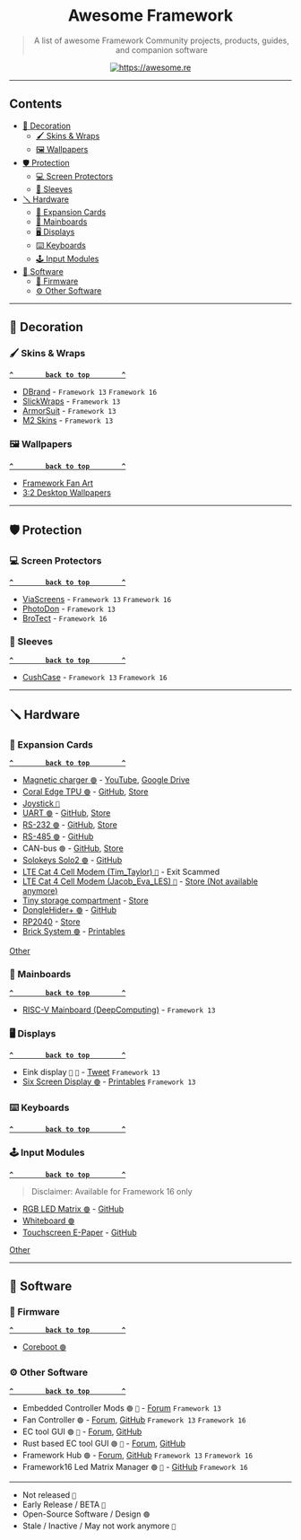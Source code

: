 <!--lint disable double-link awesome-heading awesome-toc awesome-list-item-->
<p align="center">
  <h1 align="center">Awesome Framework</h1>
</p>

<blockquote align="center">A list of awesome Framework Community projects, products, guides, and companion software</blockquote>

<p align="center">
  <a href="https://awesome.re"><img src="https://awesome.re/badge.svg" alt="https://awesome.re"></a>
</p>

---

## Contents

- [🎨 Decoration](#-decoration)
  - [🖌️ Skins & Wraps](#️-skins--wraps)
  - [🖼️ Wallpapers](§-wallpapers)
- [🛡️ Protection](#️-protection)
  - [💻 Screen Protectors](#-screen-protectors)
  - [👝 Sleeves](#-sleeves)
- [🪛 Hardware](#-hardware)
  - [🔧 Expansion Cards](#-expansion-cards)
  - [🧠 Mainboards](#-mainboards)
  - [🖥️ Displays](#️-displays)
  - [⌨️ Keyboards](#️-keyboards)
  - [🕹️ Input Modules](#️-input-modules)
- [🧰 Software](#-software)
  - [🐇 Firmware](#-firmware)
  - [⚙️ Other Software](#️-other-software)

---

## 🎨 Decoration

### 🖌️ Skins & Wraps

**[`^        back to top        ^`](#contents)**

- [DBrand](https://dbrand.com/shop/devices/framework-skins) - `Framework 13` `Framework 16`
- [SlickWraps](https://www.slickwraps.com/collections/framework-laptop-13-skins) - `Framework 13`
- [ArmorSuit](https://www.armorsuit.com/products/armorsuit-militaryshield-vinyl-skin-wrap-film-for-framework-laptop-2023) - `Framework 13`
- [M2 Skins](https://m2skins.com/products/framework-13-2021-skins) - `Framework 13`

### 🖼️ Wallpapers

**[`^        back to top        ^`](#contents)**

- [Framework Fan Art](https://community.frame.work/t/framework-fan-art/6626)
- [3:2 Desktop Wallpapers](https://community.frame.work/t/3-2-desktop-wallpapers/3533)

---

## 🛡️ Protection

### 💻 Screen Protectors

**[`^        back to top        ^`](#contents)**

- [ViaScreens](https://viascreens.com/screen-protectors/framework/) - `Framework 13` `Framework 16`
- [PhotoDon](https://www.photodon.com/p/screen-protector-framework-13-inch.html) - `Framework 13`
- [BroTect](https://www.amazon.de/dp/B0D8BVPN32) - `Framework 16`

### 👝 Sleeves

**[`^        back to top        ^`](#contents)**

- [CushCase](https://www.cushcase.com/collections/framework-laptop-sleeve-cases) - `Framework 13` `Framework 16`

---

## 🪛 Hardware

### 🔧 Expansion Cards

**[`^        back to top        ^`](#contents)**

- [Magnetic charger `🟢`](https://community.frame.work/t/full-power-magnetic-charging-card/10113) - [YouTube](https://www.youtube.com/watch?v=LwPOC8_xUMg), [Google Drive](https://drive.google.com/file/d/1VRF7_vOZ8BFrnwS2fjzWoJTxOssZ9eNG/view)
- [Coral Edge TPU `🟢`](https://community.frame.work/t/google-coral-expansion-card/18551) - [GitHub](https://github.com/EvgeniGenchev/Google-Coral-Expansion-Card/), [Store](https://i2clabs.com.au/google-coral-usb3-expansion-card/)
- [Joystick `📢`](https://community.frame.work/t/framework-joystick-modules-turning-your-frame-work-13-into-an-handheld-coming-soon/39011)
- [UART `🟢`](https://community.frame.work/t/uart-expansion-card/19643) - [GitHub](https://github.com/jyancat/UART-Expansion-Card), [Store](https://i2clabs.com.au/uart-expansion-card/)
- [RS-232 `🟢`](https://community.frame.work/t/rs-232-framework-expansion-card/18545) - [GitHub](https://github.com/medo64/RS232FrameCard), [Store](https://www.medo64.com/store/rs232framecard/)
- [RS-485 `🟢`](https://www.medo64.com/2022/11/rs485-framework-expansion-card-ftdi-edition/) - [GitHub](https://github.com/medo64/RS485FrameCard)
- CAN-bus `🟢` - [GitHub](https://github.com/medo64/Cananka/tree/main/Hardware/Board/Framework), [Store](https://www.medo64.com/2022/03/cananka-for-framework-laptop/)
- [Solokeys Solo2 `🟢`](https://community.frame.work/t/solokeys-solo2-expansion-card/24120) - [GitHub](https://github.com/foosinn/Solo4Framework)
- [LTE Cat 4 Cell Modem (Tim_Taylor) `📅`](https://community.frame.work/t/lte-cat-4-cell-modem-card/9454) - Exit Scammed
- [LTE Cat 4 Cell Modem (Jacob_Eva_LES) `📅`](https://community.frame.work/t/lte-cat-4-cell-modem-card/9454/110) - [Store (Not available anymore)](https://store.liberatedsystems.co.uk/product/opencom-lte/)
- [Tiny storage compartment](https://community.frame.work/t/the-snack-drawer-store-now-made-with-real-snacks/43101) - [Store](https://layers3d.square.site/)
- [DongleHider+ `🟢`](https://community.frame.work/t/donglehider-multiple-dongles-and-a-normal-usb-a-socket/47187) - [GitHub](https://github.com/LeoDJ/FW-EC-DongleHiderPlus)
- [RP2040](https://community.frame.work/t/rp2040-expansion-card/20144) - [Store](https://i2clabs.com.au/rp2040-expansion-card/)
- [Brick System `🟢`](https://community.frame.work/t/lego-brick-expansion-card/58711) - [Printables](https://www.printables.com/model/1031374-brick-system-expansion-card)

[Other](https://community.frame.work/c/developer-program/expansion-card/90)

### 🧠 Mainboards

**[`^        back to top        ^`](#contents)**

- [RISC-V Mainboard (DeepComputing)](https://frame.work/products/deep-computing-risc-v-mainboard) - `Framework 13`

### 🖥️ Displays

**[`^        back to top        ^`](#contents)**

- Eink display `📢` `📅` - [Tweet](https://x.com/zephray_wenting/status/1535041457035280392) `Framework 13`
- [Six Screen Display `🟢`](https://cubiclenate.com/2024/10/12/six-monitor-workstation-for-my-framework-13/) - [Printables](https://www.printables.com/model/1037416-six-screen-semi-portable-laptop-display-system) `Framework 13`

### ⌨️ Keyboards

**[`^        back to top        ^`](#contents)**

### 🕹️ Input Modules

**[`^        back to top        ^`](#contents)**

> Disclaimer: Available for Framework 16 only

- [RGB LED Matrix `🟢`](https://community.frame.work/t/show-rgb-led-matrix-input-module/36968) - [GitHub](https://github.com/corndog2000/RGB-LED-Matrix-Input-Module)
- [Whiteboard `🟢`](https://community.frame.work/t/whiteboard-input-module/58985)
- [Touchscreen E-Paper](https://community.frame.work/t/showcase-touchscreen-e-paper-input-module/62895) - [GitHub](https://github.com/arthomnix/FW16_EPD)

[Other](https://community.frame.work/c/developer-program/input-module/135)

---

## 🧰 Software

### 🐇 Firmware

**[`^        back to top        ^`](#contents)**

- [Coreboot `🟢`](https://www.coreboot.org/)

### ⚙️ Other Software

**[`^        back to top        ^`](#contents)**

- Embedded Controller Mods `🟢` `📅` - [Forum](https://community.frame.work/t/exploring-the-embedded-controller/12846) `Framework 13`
- Fan Controller `🟢` - [Forum](https://community.frame.work/t/fan-speed-controller-with-custom-speed-curve/17208), [GitHub](https://github.com/TamtamHero/fw-fanctrl) `Framework 13` `Framework 16`
- EC tool GUI `🟢` `📅` - [Forum](https://community.frame.work/t/framework-embedded-controller-gui-i-made/16856), [GitHub](https://github.com/boredom101/fw-ec-gui)
- Rust based EC tool GUI `🟢` `📅` - [Forum](https://community.frame.work/t/gui-for-ectool-backlight-etc/24165), [GitHub](https://github.com/taotien/framework_toolbox)
- Framework Hub `🟢` - [Forum](https://community.frame.work/t/project-framework-laptop-hub-py-edition-a-python-based-control-center-for-framework-laptops-16/61883), [GitHub](https://github.com/Oganoth/Framework-Control-center) `Framework 13` `Framework 16`
- Framework16 Led Matrix Manager `🟢` `🔸` - [GitHub](https://github.com/FabulousCodingFox/framework16-led-matrix-manager) `Framework 16`

---

<!--lint ignore unordered-list-marker-style-->
* Not released ` 📢 `
* Early Release / BETA ` 🔸 `
* Open-Source Software / Design ` 🟢 `
* Stale / Inactive / May not work anymore ` 📅 `
